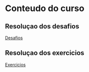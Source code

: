 <h1>Conteudo do curso</h1>
<h2>Resoluçao dos desafios</h2>
<a href="desafios.html">Desafios</a>
<h2>Resoluçao dos exercicios</h2>
<a href="exercicions.html">Exercicios</a>